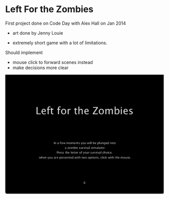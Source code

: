 # Left For the Zombies

 First project done on Code Day with Alex Hall on Jan 2014

 - art done by Jenny Louie

- extremely short game with a lot of limitations. 

Should implement
- mouse click to forward scenes instead 
- make decisions more clear

![LFTZGIF](https://github.com/jenjenayjen/LeftForTheZombies/blob/main/Photos%20and%20Demo/LFTZ.gif)
